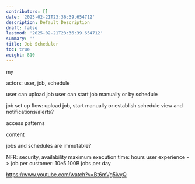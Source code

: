 ```yaml
---
contributors: []
date: '2025-02-21T23:36:39.654712'
description: Default Description
draft: false
lastmod: '2025-02-21T23:36:39.654712'
summary: ''
title: Job Scheduler
toc: true
weight: 810
---
```



my 

actors: user, job, schedule

user can upload job 
user can start job manually or by schedule

job set up flow: upload job, start manually or establish schedule
view and notifications/alerts?


access patterns

content

jobs and schedules are immutable?

NFR:
security, availability
maximum execution time: hours
user experience -> 
job per customer: 10e5
100B jobs per day











https://www.youtube.com/watch?v=Bt6mVg5ivyQ


